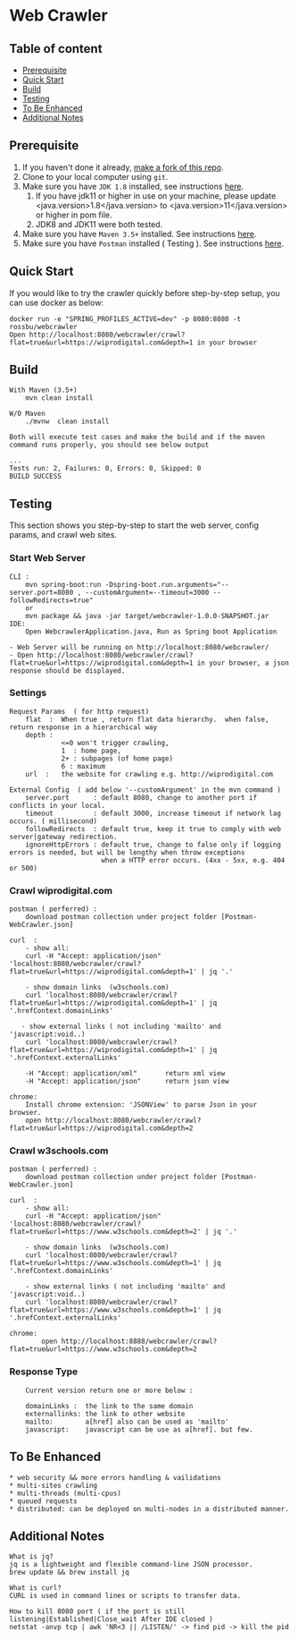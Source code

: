 # Web Crawler

## Table of content
- [Prerequisite](#prerequisite)
- [Quick Start](#quick-start)
- [Build](#build)
- [Testing](#testing)
- [To Be Enhanced](#to-be-enhanced)
- [Additional Notes](#additional-notes)

## Prerequisite
1. If you haven't done it already, [make a fork of this repo](http://github.com/rossbu/webcrawler/fork).
1. Clone to your local computer using `git`.
1. Make sure you have `JDK 1.8` installed, see instructions [here](https://www.java.com/en/download/).
    1. If you have jdk11 or higher in use on your machine, please update <java.version>1.8</java.version> to <java.version>11</java.version> or higher in pom file. 
    1. JDK8 and JDK11 were both tested.
1. Make sure you have `Maven 3.5+` installed. See instructions [here](https://maven.apache.org/download.cgi).
1. Make sure you have `Postman` installed ( Testing ). See instructions [here](https://www.postman.com/).


 
## Quick Start
If you would like to try the crawler quickly before step-by-step setup, you can use docker as below:
    
    docker run -e "SPRING_PROFILES_ACTIVE=dev" -p 8080:8080 -t rossbu/webcrawler
    Open http://localhost:8080/webcrawler/crawl?flat=true&url=https://wiprodigital.com&depth=1 in your browser

## Build

    With Maven (3.5+)
        mvn clean install
        
    W/O Maven
        ./mvnw  clean install

    Both will execute test cases and make the build and if the maven command runs properly, you should see below output
    
    ...
    Tests run: 2, Failures: 0, Errors: 0, Skipped: 0
    BUILD SUCCESS

## Testing
This section shows you step-by-step to start the web server, config params, and crawl web sites.

### Start Web Server
    CLI : 
        mvn spring-boot:run -Dspring-boot.run.arguments="--server.port=8080 , --customArgument=--timeout=3000 --followRedirects=true"
        or
        mvn package && java -jar target/webcrawler-1.0.0-SNAPSHOT.jar
    IDE:  
        Open WebcrawlerApplication.java, Run as Spring boot Application 
    
    - Web Server will be running on http://localhost:8080/webcrawler/
    - Open http://localhost:8080/webcrawler/crawl?flat=true&url=https://wiprodigital.com&depth=1 in your browser, a json response should be displayed.

### Settings
    Request Params  ( for http request)
        flat  :  When true , return flat data hierarchy.  when false, return response in a hierarchical way
        depth :  
                 <=0 won't trigger crawling,  
                 1  : home page, 
                 2+ : subpages (of home page) 
                 6 : maximum 
        url  :   the website for crawling e.g. http://wiprodigital.com
  
    External Config  ( add below '--customArgument' in the mvn command )
        server.port      : default 8080, change to another port if conflicts in your local.
        timeout          : default 3000, increase timeout if network lag occurs. ( millisecond)
        followRedirects  : default true, keep it true to comply with web server|gateway redirection.
        ignoreHttpErrors : default true, change to false only if logging errors is needed, but will be lengthy when throw exceptions 
                           when a HTTP error occurs. (4xx - 5xx, e.g. 404 or 500)
         
### Crawl wiprodigital.com
    postman ( perferred) :
        download postman collection under project folder [Postman-WebCrawler.json]
        
    curl  :    
        - show all:
        curl -H "Accept: application/json" 'localhost:8080/webcrawler/crawl?flat=true&url=https://wiprodigital.com&depth=1' | jq '.'

        - show domain links  (w3schools.com)
        curl 'localhost:8080/webcrawler/crawl?flat=true&url=https://wiprodigital.com&depth=1' | jq '.hrefContext.domainLinks'
        
       - show external links ( not including 'mailto' and 'javascript:void..)              
        curl 'localhost:8080/webcrawler/crawl?flat=true&url=https://wiprodigital.com&depth=1' | jq '.hrefContext.externalLinks'
                
        -H "Accept: application/xml"       return xml view
        -H "Accept: application/json"      return json view
        
    chrome:    
        Install chrome extension: 'JSONView' to parse Json in your browser.
        open http://localhost:8080/webcrawler/crawl?flat=true&url=https://wiprodigital.com&depth=2

### Crawl w3schools.com
    postman ( perferred) :
        download postman collection under project folder [Postman-WebCrawler.json]
       
    curl  :    
        - show all:
        curl -H "Accept: application/json" 'localhost:8080/webcrawler/crawl?flat=true&url=https://www.w3schools.com&depth=2' | jq '.'
            
        - show domain links  (w3schools.com)
        curl 'localhost:8080/webcrawler/crawl?flat=true&url=https://www.w3schools.com&depth=1' | jq '.hrefContext.domainLinks'
            
        - show external links ( not including 'mailto' and 'javascript:void..)              
        curl 'localhost:8080/webcrawler/crawl?flat=true&url=https://www.w3schools.com&depth=1' | jq '.hrefContext.externalLinks'

    chrome:
            open http://localhost:8888/webcrawler/crawl?flat=true&url=https://www.w3schools.com&depth=2

### Response Type
        Current version return one or more below :
        
        domainLinks :  the link to the same domain
        externallinks: the link to other website
        mailto:        a[href] also can be used as 'mailto'
        javascript:    javascript can be use as a[href]. but few.
         
## To Be Enhanced 
    * web security && more errors handling & vailidations
    * multi-sites crawling
    * multi-threads (multi-cpus)
    * queued requests
    * distributed: can be deployed on multi-nodes in a distributed manner.

## Additional Notes
    What is jq?
    jq is a lightweight and flexible command-line JSON processor.
    brew update && brew install jq
    
    What is curl?
    CURL is used in command lines or scripts to transfer data.

    How to kill 8080 port ( if the port is still listening|Established|Close_wait After IDE closed )
    netstat -anvp tcp | awk 'NR<3 || /LISTEN/' -> find pid -> kill the pid
